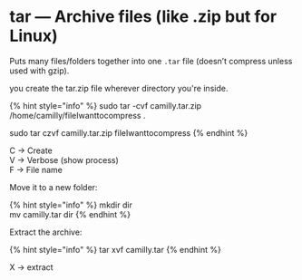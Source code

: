 # tar — Archive files (like .zip but for Linux)

Puts many files/folders together into one `.tar` file (doesn’t compress unless used with gzip).

you create the tar.zip file wherever directory you're inside.

{% hint style="info" %}
sudo tar -cvf camilly.tar.zip /home/camilly/fileIwanttocompress .

sudo tar czvf camilly.tar.zip fileIwanttocompress&#x20;
{% endhint %}

&#x20;C -> Create\
V -> Verbose (show process)\
F -> File name&#x20;

Move it to a new folder:

{% hint style="info" %}
mkdir dir\
mv camilly.tar dir
{% endhint %}

Extract the archive:

{% hint style="info" %}
tar xvf camilly.tar
{% endhint %}

X -> extract
